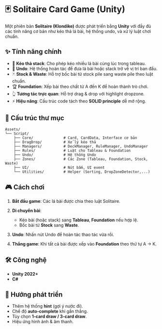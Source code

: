 # 🃏 Solitaire Card Game (Unity)

Một phiên bản **Solitaire (Klondike)** được phát triển bằng **Unity** với đầy đủ các tính năng cơ bản như kéo thả lá bài, hệ thống undo, và xử lý luật chơi chuẩn.

## ✨ Tính năng chính

* 🎴 **Kéo thả stack**: Cho phép kéo nhiều lá bài cùng lúc trong tableau.
* 🔄 **Undo**: Hệ thống hoàn tác để đưa lá bài hoặc stack trở về vị trí ban đầu.
* 🃏 **Stock & Waste**: Hỗ trợ bốc bài từ stock pile sang waste pile theo luật chuẩn.
* 🏆 **Foundation**: Xếp bài theo chất từ A đến K để hoàn thành trò chơi.
* 👆 **Tương tác trực quan**: Hỗ trợ drag & drop với highlight dropzone.
* ⚡ **Hiệu năng**: Cấu trúc code tách theo **SOLID principle** dễ mở rộng.

## 📂 Cấu trúc thư mục

```
Assets/
└── Script/
    ├── Core/              # Card, CardData, Interface cơ bản
    ├── DragDrop/          # Xử lý kéo thả
    ├── Managers/          # DeckManager, RuleManager, UndoManager
    ├── Rules/             # Luật cho Tableau & Foundation
    ├── Undo/              # Hệ thống Undo
    ├── Zones/             # Các Zone (Tableau, Foundation, Stock, Waste)
    ├── UI/                # Nút bấm, UI event
    └── Utilities/         # Helper (Sorting, DropZoneDetector,...)
```

## 🎮 Cách chơi

1. **Bắt đầu game**: Các lá bài được chia theo luật Solitaire.
2. **Di chuyển bài**:

   * Kéo bài (hoặc stack) sang **Tableau**, **Foundation** nếu hợp lệ.
   * Bốc bài từ **Stock** sang **Waste**.
3. **Undo**: Nhấn nút Undo để hoàn tác thao tác vừa rồi.
4. **Thắng game**: Khi tất cả bài được xếp vào **Foundation** theo thứ tự A → K.

## 🛠️ Công nghệ

* **Unity 2022+**
* **C#**

## 🚀 Hướng phát triển

* Thêm hệ thống **hint** (gợi ý nước đi).
* Chế độ **auto-complete** khi gần thắng.
* Tùy chọn **1-card draw / 3-card draw**.
* Hiệu ứng hình ảnh & âm thanh.
